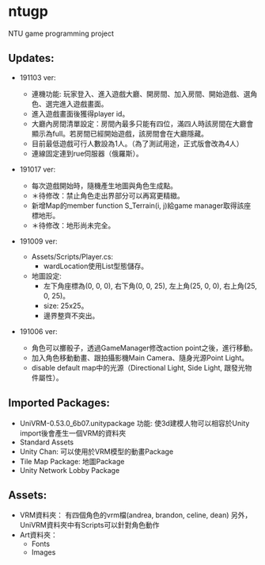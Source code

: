 # ntugp
NTU game programming project

## Updates:

- 191103 ver:
  - 連機功能: 玩家登入、進入遊戲大廳、開房間、加入房間、開始遊戲、選角色、選完進入遊戲畫面。
  - 進入遊戲畫面後獲得player id。
  - 大廳內房間清單設定：房間內最多只能有四位，滿四人時該房間在大廳會顯示為full。若房間已經開始遊戲，該房間會在大廳隱藏。
  - 目前最低遊戲可行人數設為1人。（為了測試用途，正式版會改為4人）
  - 連線固定連到rue伺服器（俄羅斯）。

- 191017 ver:
  - 每次遊戲開始時，隨機產生地圖與角色生成點。
  - ＊待修改：禁止角色走出界部分可以再寫更精緻。
  - 新增Map的member function S_Terrain(i, j)給game manager取得該座標地形。
  - ＊待修改：地形尚未完全。

- 191009 ver:
  - Assets/Scripts/Player.cs: 
    - wardLocation使用List<Vector3>型態儲存。
  - 地圖設定:
    - 左下角座標為(0, 0, 0), 右下角(0, 0, 25), 左上角(25, 0, 0), 右上角(25, 0, 25)。
    - size: 25x25。
    - 邊界整齊不突出。
- 191006 ver:
  - 角色可以擲骰子，透過GameManager修改action point之後，進行移動。
  - 加入角色移動動畫、跟拍攝影機Main Camera、隨身光源Point Light。
  - disable default map中的光源（Directional Light, Side Light, 跟發光物件屬性）。
 
## Imported Packages: 
- UniVRM-0.53.0_6b07.unitypackage
  功能: 使3d建模人物可以相容於Unity
  import後會產生一個VRM的資料夾
- Standard Assets
- Unity Chan: 可以使用於VRM模型的動畫Package
- Tile Map Package: 地圖Package
- Unity Network Lobby Package

## Assets:
- VRM資料夾：
  有四個角色的vrm檔(andrea, brandon, celine, dean)
  另外，UniVRM資料夾中有Scripts可以針對角色動作
- Art資料夾：
  - Fonts
  - Images
